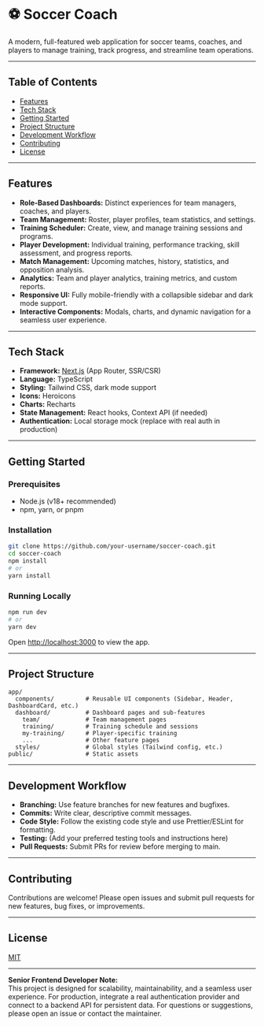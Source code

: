 # ⚽ Soccer Coach

A modern, full-featured web application for soccer teams, coaches, and players to manage training, track progress, and streamline team operations.

---

## Table of Contents

- [Features](#features)
- [Tech Stack](#tech-stack)
- [Getting Started](#getting-started)
- [Project Structure](#project-structure)
- [Development Workflow](#development-workflow)
- [Contributing](#contributing)
- [License](#license)

---

## Features

- **Role-Based Dashboards:** Distinct experiences for team managers, coaches, and players.
- **Team Management:** Roster, player profiles, team statistics, and settings.
- **Training Scheduler:** Create, view, and manage training sessions and programs.
- **Player Development:** Individual training, performance tracking, skill assessment, and progress reports.
- **Match Management:** Upcoming matches, history, statistics, and opposition analysis.
- **Analytics:** Team and player analytics, training metrics, and custom reports.
- **Responsive UI:** Fully mobile-friendly with a collapsible sidebar and dark mode support.
- **Interactive Components:** Modals, charts, and dynamic navigation for a seamless user experience.

---

## Tech Stack

- **Framework:** [Next.js](https://nextjs.org/) (App Router, SSR/CSR)
- **Language:** TypeScript
- **Styling:** Tailwind CSS, dark mode support
- **Icons:** Heroicons
- **Charts:** Recharts
- **State Management:** React hooks, Context API (if needed)
- **Authentication:** Local storage mock (replace with real auth in production)

---

## Getting Started

### Prerequisites

- Node.js (v18+ recommended)
- npm, yarn, or pnpm

### Installation

```bash
git clone https://github.com/your-username/soccer-coach.git
cd soccer-coach
npm install
# or
yarn install
```

### Running Locally

```bash
npm run dev
# or
yarn dev
```

Open [http://localhost:3000](http://localhost:3000) to view the app.

---

## Project Structure

```
app/
  components/         # Reusable UI components (Sidebar, Header, DashboardCard, etc.)
  dashboard/          # Dashboard pages and sub-features
    team/             # Team management pages
    training/         # Training schedule and sessions
    my-training/      # Player-specific training
    ...               # Other feature pages
  styles/             # Global styles (Tailwind config, etc.)
public/               # Static assets
```

---

## Development Workflow

- **Branching:** Use feature branches for new features and bugfixes.
- **Commits:** Write clear, descriptive commit messages.
- **Code Style:** Follow the existing code style and use Prettier/ESLint for formatting.
- **Testing:** (Add your preferred testing tools and instructions here)
- **Pull Requests:** Submit PRs for review before merging to main.

---

## Contributing

Contributions are welcome! Please open issues and submit pull requests for new features, bug fixes, or improvements.

---

## License

[MIT](LICENSE)

---

**Senior Frontend Developer Note:**  
This project is designed for scalability, maintainability, and a seamless user experience. For production, integrate a real authentication provider and connect to a backend API for persistent data. For questions or suggestions, please open an issue or contact the maintainer.
